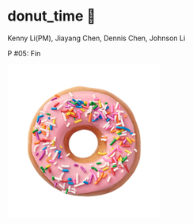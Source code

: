 # donut_time 🍩
Kenny Li(PM), Jiayang Chen, Dennis Chen, Johnson Li

P #05: Fin

![alt text](./donut.png)
